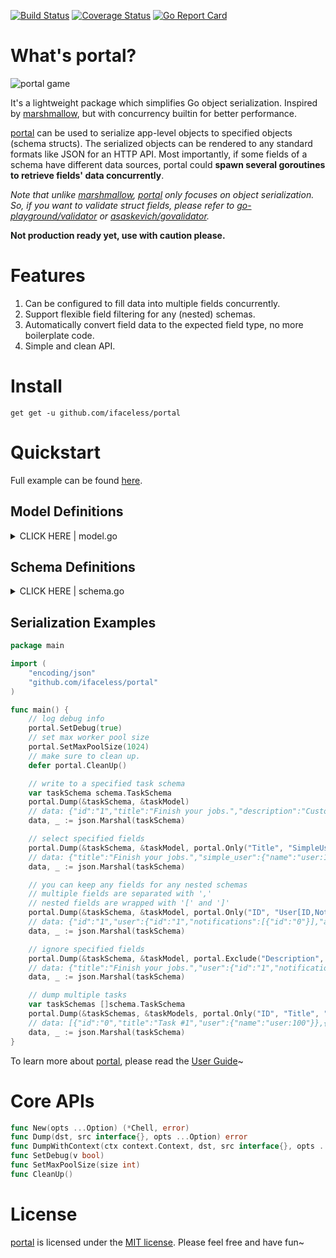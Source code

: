 [![Build Status](https://travis-ci.com/iFaceless/portal.svg?branch=master)](https://travis-ci.com/iFaceless/portal)
[![Coverage Status](https://coveralls.io/repos/github/iFaceless/portal/badge.svg?branch=master&branch=master)](https://coveralls.io/github/iFaceless/portal?branch=master)
[![Go Report Card](https://goreportcard.com/badge/github.com/iFaceless/portal)](https://goreportcard.com/report/github.com/iFaceless/portal)

# What's portal?
![portal game](https://s2.ax1x.com/2019/09/28/u1TnEt.jpg)

It's a lightweight package which simplifies Go object serialization. Inspired by [marshmallow](https://github.com/marshmallow-code/marshmallow), but with concurrency builtin for better performance.

[portal](https://github.com/iFaceless/portal/) can be used to serialize app-level objects to specified objects (schema structs). The serialized objects can be rendered to any standard formats like JSON for an HTTP API. Most importantly, if some fields of a schema have different data sources, portal could **spawn several goroutines to retrieve fields' data concurrently**.

*Note that unlike [marshmallow](https://github.com/marshmallow-code/marshmallow), [portal](https://github.com/iFaceless/portal/) only focuses on object serialization. So, if you want to validate struct fields, please refer to  [go-playground/validator](https://github.com/go-playground/validator) or [asaskevich/govalidator](https://github.com/asaskevich/govalidator).*

**Not production ready yet, use with caution please.**

# Features

1. Can be configured to fill data into multiple fields concurrently.
1. Support flexible field filtering for any (nested) schemas.
1. Automatically convert field data to the expected field type, no more boilerplate code.
1. Simple and clean API.

# Install

```
get get -u github.com/ifaceless/portal
```

# Quickstart

Full example can be found [here](./examples/todo).

## Model Definitions

<details>
<summary>CLICK HERE | model.go</summary>

```go
type NotificationModel struct {
	ID      int
	Title   string
	Content string
}

type UserModel struct {
	ID int
}

func (u *UserModel) Fullname() string {
	return fmt.Sprintf("user:%d", u.ID)
}

func (u *UserModel) Notifications() (result []*NotificationModel) {
	for i := 0; i < 1; i++ {
		result = append(result, &NotificationModel{
			ID:      i,
			Title:   fmt.Sprintf("title_%d", i),
			Content: fmt.Sprintf("content_%d", i),
		})
	}
	return
}

type TaskModel struct {
	ID     int
	UserID int
	Title  string
}

func (t *TaskModel) User() *UserModel {
	return &UserModel{t.UserID}
}
```
    
</details>


## Schema Definitions

<details>
	<summary>CLICK HERE | schema.go</summary>
	
```go
type NotiSchema struct {
	ID      string `json:"id,omitempty"`
	Title   string `json:"title,omitempty"`
	Content string `json:"content,omitempty"`
}

type UserSchema struct {
	ID                   string        `json:"id,omitempty"`
	// Get user name from `UserModel.Fullname()`
	Name                 string        `json:"name,omitempty" portal:"attr:Fullname"`
	Notifications        []*NotiSchema `json:"notifications,omitempty" portal:"nested"`
	AnotherNotifications []*NotiSchema `json:"another_notifications,omitempty" portal:"nested;attr:Notifications"`
}

type TaskSchema struct {
	ID          string      `json:"id,omitempty"`
	Title       string      `json:"title,omitempty"`
	Description string      `json:"description,omitempty" portal:"meth:GetDescription"`
	// UserSchema is a nested schema
	User        *UserSchema `json:"user,omitempty" portal:"nested"`
	// We just want `Name` field for `SimpleUser`.
	// Besides, the data source is the same with `UserSchema`
	SimpleUser  *UserSchema `json:"simple_user,omitempty" portal:"nested;only:Name;attr:User"`
}

func (ts *TaskSchema) GetDescription(model *model.TaskModel) string {
	return "Custom description"
}
```

</details>


## Serialization Examples

```go
package main

import (
	"encoding/json"
	"github.com/ifaceless/portal"
)

func main() {
	// log debug info
	portal.SetDebug(true)
	// set max worker pool size
	portal.SetMaxPoolSize(1024)
	// make sure to clean up.
	defer portal.CleanUp()

	// write to a specified task schema
	var taskSchema schema.TaskSchema
	portal.Dump(&taskSchema, &taskModel)
	// data: {"id":"1","title":"Finish your jobs.","description":"Custom description","user":{"id":"1","name":"user:1","notifications":[{"id":"0","title":"title_0","content":"content_0"}],"another_notifications":[{"id":"0","title":"title_0","content":"content_0"}]},"simple_user":{"name":"user:1"}}
	data, _ := json.Marshal(taskSchema)

	// select specified fields
	portal.Dump(&taskSchema, &taskModel, portal.Only("Title", "SimpleUser"))
	// data: {"title":"Finish your jobs.","simple_user":{"name":"user:1"}}
	data, _ := json.Marshal(taskSchema)

	// you can keep any fields for any nested schemas
	// multiple fields are separated with ','
	// nested fields are wrapped with '[' and ']'
	portal.Dump(&taskSchema, &taskModel, portal.Only("ID", "User[ID,Notifications[ID],AnotherNotifications[Title]]", "SimpleUser"))
	// data: {"id":"1","user":{"id":"1","notifications":[{"id":"0"}],"another_notifications":[{"title":"title_0"}]},"simple_user":{"name":"user:1"}}
	data, _ := json.Marshal(taskSchema)

	// ignore specified fields
	portal.Dump(&taskSchema, &taskModel, portal.Exclude("Description", "ID", "User[Name,Notifications[ID,Content],AnotherNotifications], SimpleUser"))
	// data: {"title":"Finish your jobs.","user":{"id":"1","notifications":[{"title":"title_0"}]}}
	data, _ := json.Marshal(taskSchema)

	// dump multiple tasks
	var taskSchemas []schema.TaskSchema
	portal.Dump(&taskSchemas, &taskModels, portal.Only("ID", "Title", "User[Name]"))
	// data: [{"id":"0","title":"Task #1","user":{"name":"user:100"}},{"id":"1","title":"Task #2","user":{"name":"user:101"}}]
	data, _ := json.Marshal(taskSchema)
}

```

To learn more about [portal](https://github.com/iFaceless/portal), please read the [User Guide](./USERGUIDE.md)~ 

# Core APIs

```go
func New(opts ...Option) (*Chell, error)
func Dump(dst, src interface{}, opts ...Option) error 
func DumpWithContext(ctx context.Context, dst, src interface{}, opts ...Option)
func SetDebug(v bool)
func SetMaxPoolSize(size int)
func CleanUp()
```
# License

[portal](https://github.com/iFaceless/portal) is licensed under the [MIT license](./LICENSE). Please feel free and have fun~
